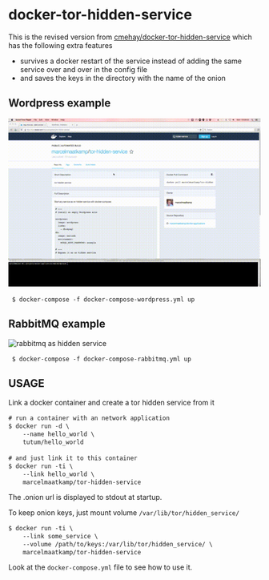 # docker-tor-hidden-service

This is the revised version from [cmehay/docker-tor-hidden-service](https://github.com/cmehay/docker-tor-hidden-service) which has the following extra features
 * survives a docker restart of the service instead of adding the same service over and over in the config file
 * and saves the keys in the directory with the name of the onion

## Wordpress example
![wordpress as hidden service](assets/tor-hidden-service-wordpress.gif)
```
 $ docker-compose -f docker-compose-wordpress.yml up
```

## RabbitMQ example
![rabbitmq as hidden service](assets/tor-hidden-service-rabbitmq.gif)
```
 $ docker-compose -f docker-compose-rabbitmq.yml up
```

## USAGE
Link a docker container and create a tor hidden service from it
```
# run a container with an network application
$ docker run -d \
    --name hello_world \
    tutum/hello_world

# and just link it to this container
$ docker run -ti \
    --link hello_world \
    marcelmaatkamp/tor-hidden-service
```
The .onion url is displayed to stdout at startup.

To keep onion keys, just mount volume `/var/lib/tor/hidden_service/`
```
$ docker run -ti \
    --link some_service \
    --volume /path/to/keys:/var/lib/tor/hidden_service/ \
    marcelmaatkamp/tor-hidden-service
```

Look at the `docker-compose.yml` file to see how to use it.
